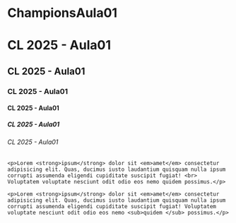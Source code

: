 # ChampionsAula01

<!DOCTYPE html>
<html lang="pt-br">
<head>
    <meta charset="UTF-8">
    <meta name="viewport" content="width=device-width, initial-scale=1.0">
    <title>Champions League 2025</title>
</head>
<body>
    <h1>CL 2025 - Aula01</h1>
    <h2>CL 2025 - Aula01</h2>
    <h3>CL 2025 - Aula01</h3>
    <h4>CL 2025 - Aula01</h4>
    <h5>CL 2025 - Aula01</h5>
    <h6>CL 2025 - Aula01</h6>

    <p>Lorem <strong>ipsum</strong> dolor sit <em>amet</em> consectetur adipisicing elit. Quas, ducimus iusto laudantium quisquam nulla ipsum corrupti assumenda eligendi cupiditate suscipit fugiat! <br> Voluptatem voluptate nesciunt odit odio eos nemo quidem possimus.</p>

    <p>Lorem <strong>ipsum</strong> dolor sit <em>amet</em> consectetur adipisicing elit. Quas, ducimus iusto laudantium quisquam nulla ipsum corrupti assumenda eligendi cupiditate suscipit fugiat! Voluptatem voluptate nesciunt odit odio eos nemo <sub>quidem </sub> possimus.</p>

</body>
</html>
